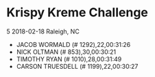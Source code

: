 # Krispy Kreme Challenge
5
2018-02-18
Raleigh, NC
* JACOB WORMALD (# 1292),22,00:31:26
* NICK OLTMAN (# 853),30,00:30:21
* TIMOTHY RYAN (# 1010),28,00:31:49
* CARSON TRUESDELL (# 1199),22,00:30:27